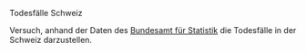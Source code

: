 Todesfälle Schweiz

Versuch, anhand der Daten des [Bundesamt für Statistik](https://www.bfs.admin.ch/bfs/de/home/statistiken/bevoelkerung/geburten-todesfaelle.assetdetail.12727517.html) die Todesfälle in der Schweiz darzustellen.

